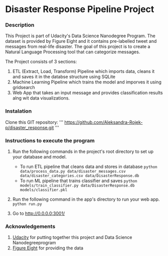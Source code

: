 # Disaster Response Pipeline Project

### Description

This Project is part of Udacity's Data Science Nanodegree Program. The dataset is provided by Figure Eight and it contains pre-labelled tweet and messages from real-life disaster. The goal of this project is to create a Natural Language Processing tool that can categorize messages.

The Project consists of 3 sections:

1. ETL (Extract, Load, Transform) Pipeline which imports data, cleans it and saves it in the databse structure using SQLite
2. Machine Learning Pipeline which trains the model and imporves it using gridsearch
3. Web App that takes an input message and provides classification results alng wit data visualizations.

### Instalation

Clone this GIT repository:
'''
https://github.com/Aleksandra-Rojek-p/disaster_response.git
'''

### Instructions to execute the program
1. Run the following commands in the project's root directory to set up your database and model.

    - To run ETL pipeline that cleans data and stores in database
        `python data/process_data.py data/disaster_messages.csv data/disaster_categories.csv data/DisasterResponse.db`
    - To run ML pipeline that trains classifier and saves
        `python models/train_classifier.py data/DisasterResponse.db models/classifier.pkl`

2. Run the following command in the app's directory to run your web app.
    `python run.py`

3. Go to http://0.0.0.0:3001/

### Acknowledgements

1. [Udacity](https://www.udacity.com/) for putting together this project and Data Science Nanodegreeprogram
2. [Figure Eight](https://www.figure-eight.com/) for providing the data
